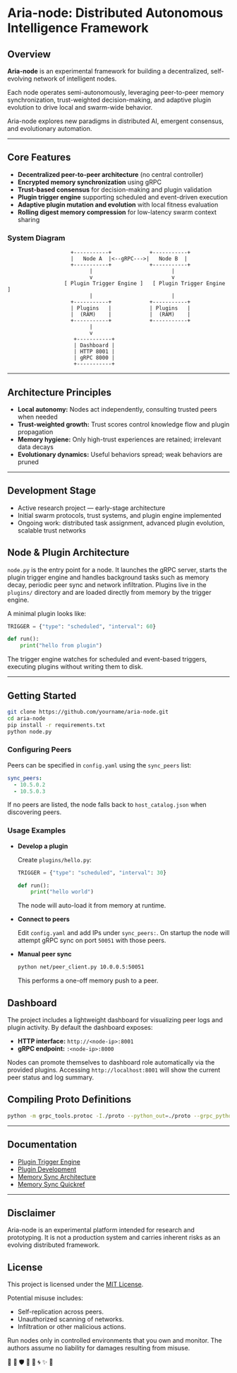 # Aria-node: Distributed Autonomous Intelligence Framework

## Overview

**Aria-node** is an experimental framework for building a decentralized, self-evolving network of intelligent nodes.

Each node operates semi-autonomously, leveraging peer-to-peer memory synchronization, trust-weighted decision-making, and adaptive plugin evolution to drive local and swarm-wide behavior.

Aria-node explores new paradigms in distributed AI, emergent consensus, and evolutionary automation.

---

## Core Features

- **Decentralized peer-to-peer architecture** (no central controller)
- **Encrypted memory synchronization** using gRPC
- **Trust-based consensus** for decision-making and plugin validation
- **Plugin trigger engine** supporting scheduled and event-driven execution
- **Adaptive plugin mutation and evolution** with local fitness evaluation
- **Rolling digest memory compression** for low-latency swarm context sharing

### System Diagram

```
                    +-----------+            +-----------+
                    |   Node A  |<--gRPC--->|   Node B  |
                    +-----------+            +-----------+
                          |                         |
                          v                         v
                  [ Plugin Trigger Engine ]   [ Plugin Trigger Engine ]
                          |                         |
                    +-----------+            +-----------+
                    | Plugins   |            | Plugins   |
                    |  (RAM)    |            |  (RAM)    |
                    +-----------+            +-----------+
                          |
                          v
                     +-----------+
                     | Dashboard |
                     | HTTP 8001 |
                     | gRPC 8000 |
                     +-----------+
```

---

## Architecture Principles

- **Local autonomy:** Nodes act independently, consulting trusted peers when needed
- **Trust-weighted growth:** Trust scores control knowledge flow and plugin propagation
- **Memory hygiene:** Only high-trust experiences are retained; irrelevant data decays
- **Evolutionary dynamics:** Useful behaviors spread; weak behaviors are pruned

---

## Development Stage

- Active research project — early-stage architecture
- Initial swarm protocols, trust systems, and plugin engine implemented
- Ongoing work: distributed task assignment, advanced plugin evolution, scalable trust networks

## Node & Plugin Architecture

`node.py` is the entry point for a node. It launches the gRPC server, starts the
plugin trigger engine and handles background tasks such as memory decay,
periodic peer sync and network infiltration.  Plugins live in the `plugins/`
directory and are loaded directly from memory by the trigger engine.

A minimal plugin looks like:

```python
TRIGGER = {"type": "scheduled", "interval": 60}

def run():
    print("hello from plugin")
```

The trigger engine watches for scheduled and event-based triggers, executing
plugins without writing them to disk.

---

## Getting Started

```bash
git clone https://github.com/yourname/aria-node.git
cd aria-node
pip install -r requirements.txt
python node.py
```


### Configuring Peers

Peers can be specified in `config.yaml` using the `sync_peers` list:

```yaml
sync_peers:
  - 10.5.0.2
  - 10.5.0.3
```

If no peers are listed, the node falls back to `host_catalog.json` when
discovering peers.

### Usage Examples

- **Develop a plugin**

  Create `plugins/hello.py`:
  ```python
  TRIGGER = {"type": "scheduled", "interval": 30}

  def run():
      print("hello world")
  ```

  The node will auto-load it from memory at runtime.

- **Connect to peers**

  Edit `config.yaml` and add IPs under `sync_peers:`. On startup the node
  will attempt gRPC sync on port `50051` with those peers.

- **Manual peer sync**

  ```bash
  python net/peer_client.py 10.0.0.5:50051
  ```

  This performs a one-off memory push to a peer.

## Dashboard

The project includes a lightweight dashboard for visualizing peer logs and
plugin activity.  By default the dashboard exposes:

- **HTTP interface:** `http://<node-ip>:8001`
- **gRPC endpoint:** `:<node-ip>:8000`

Nodes can promote themselves to dashboard role automatically via the provided
plugins. Accessing `http://localhost:8001` will show the current peer status
and log summary.


## Compiling Proto Definitions

```bash
python -m grpc_tools.protoc -I./proto --python_out=./proto --grpc_python_out=./proto ./proto/sync.proto
```

---

## Documentation

- [Plugin Trigger Engine](docs/plugin_trigger_engine_usage.md)
- [Plugin Development](docs/plugins.md)
- [Memory Sync Architecture](docs/grpc_sync.md)
- [Memory Sync Quickref](docs/memory_sync_quickref.md)

---

## Disclaimer

Aria-node is an experimental platform intended for research and prototyping.
It is not a production system and carries inherent risks as an evolving distributed framework.


## License

This project is licensed under the [MIT License](LICENSE).

Potential misuse includes:

- Self-replication across peers.
- Unauthorized scanning of networks.
- Infiltration or other malicious actions.

Run nodes only in controlled environments that you own and monitor. The authors assume no liability for damages resulting from misuse.

🤝 🔗 🛡️ 💚 🧠 🌀 ✨ 🚀